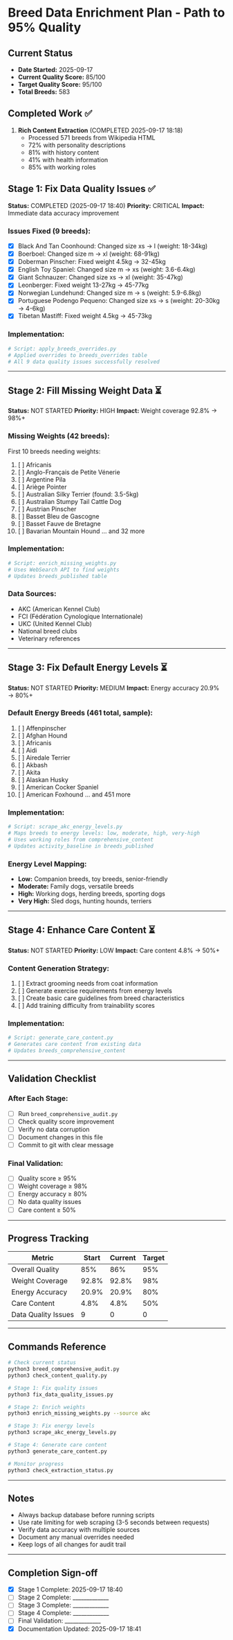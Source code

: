 # Breed Data Enrichment Plan - Path to 95% Quality

## Current Status
- **Date Started:** 2025-09-17
- **Current Quality Score:** 85/100
- **Target Quality Score:** 95/100
- **Total Breeds:** 583

## Completed Work ✅
1. **Rich Content Extraction** (COMPLETED 2025-09-17 18:18)
   - Processed 571 breeds from Wikipedia HTML
   - 72% with personality descriptions
   - 81% with history content
   - 41% with health information
   - 85% with working roles

## Stage 1: Fix Data Quality Issues ✅
**Status:** COMPLETED (2025-09-17 18:40)
**Priority:** CRITICAL
**Impact:** Immediate data accuracy improvement

### Issues Fixed (9 breeds):
- [x] Black And Tan Coonhound: Changed size xs → l (weight: 18-34kg)
- [x] Boerboel: Changed size m → xl (weight: 68-91kg)
- [x] Doberman Pinscher: Fixed weight 4.5kg → 32-45kg
- [x] English Toy Spaniel: Changed size m → xs (weight: 3.6-6.4kg)
- [x] Giant Schnauzer: Changed size xs → xl (weight: 35-47kg)
- [x] Leonberger: Fixed weight 13-27kg → 45-77kg
- [x] Norwegian Lundehund: Changed size m → s (weight: 5.9-6.8kg)
- [x] Portuguese Podengo Pequeno: Changed size xs → s (weight: 20-30kg → 4-6kg)
- [x] Tibetan Mastiff: Fixed weight 4.5kg → 45-73kg

### Implementation:
```python
# Script: apply_breeds_overrides.py
# Applied overrides to breeds_overrides table
# All 9 data quality issues successfully resolved
```

---

## Stage 2: Fill Missing Weight Data ⏳
**Status:** NOT STARTED
**Priority:** HIGH
**Impact:** Weight coverage 92.8% → 98%+

### Missing Weights (42 breeds):
First 10 breeds needing weights:
1. [ ] Africanis
2. [ ] Anglo-Français de Petite Vénerie
3. [ ] Argentine Pila
4. [ ] Ariège Pointer
5. [ ] Australian Silky Terrier (found: 3.5-5kg)
6. [ ] Australian Stumpy Tail Cattle Dog
7. [ ] Austrian Pinscher
8. [ ] Basset Bleu de Gascogne
9. [ ] Basset Fauve de Bretagne
10. [ ] Bavarian Mountain Hound
... and 32 more

### Implementation:
```python
# Script: enrich_missing_weights.py
# Uses WebSearch API to find weights
# Updates breeds_published table
```

### Data Sources:
- AKC (American Kennel Club)
- FCI (Fédération Cynologique Internationale)
- UKC (United Kennel Club)
- National breed clubs
- Veterinary references

---

## Stage 3: Fix Default Energy Levels ⏳
**Status:** NOT STARTED
**Priority:** MEDIUM
**Impact:** Energy accuracy 20.9% → 80%+

### Default Energy Breeds (461 total, sample):
1. [ ] Affenpinscher
2. [ ] Afghan Hound
3. [ ] Africanis
4. [ ] Aidi
5. [ ] Airedale Terrier
6. [ ] Akbash
7. [ ] Akita
8. [ ] Alaskan Husky
9. [ ] American Cocker Spaniel
10. [ ] American Foxhound
... and 451 more

### Implementation:
```python
# Script: scrape_akc_energy_levels.py
# Maps breeds to energy levels: low, moderate, high, very-high
# Uses working roles from comprehensive_content
# Updates activity_baseline in breeds_published
```

### Energy Level Mapping:
- **Low:** Companion breeds, toy breeds, senior-friendly
- **Moderate:** Family dogs, versatile breeds
- **High:** Working dogs, herding breeds, sporting dogs
- **Very High:** Sled dogs, hunting hounds, terriers

---

## Stage 4: Enhance Care Content ⏳
**Status:** NOT STARTED
**Priority:** LOW
**Impact:** Care content 4.8% → 50%+

### Content Generation Strategy:
1. [ ] Extract grooming needs from coat information
2. [ ] Generate exercise requirements from energy levels
3. [ ] Create basic care guidelines from breed characteristics
4. [ ] Add training difficulty from trainability scores

### Implementation:
```python
# Script: generate_care_content.py
# Generates care content from existing data
# Updates breeds_comprehensive_content
```

---

## Validation Checklist

### After Each Stage:
- [ ] Run `breed_comprehensive_audit.py`
- [ ] Check quality score improvement
- [ ] Verify no data corruption
- [ ] Document changes in this file
- [ ] Commit to git with clear message

### Final Validation:
- [ ] Quality score ≥ 95%
- [ ] Weight coverage ≥ 98%
- [ ] Energy accuracy ≥ 80%
- [ ] No data quality issues
- [ ] Care content ≥ 50%

---

## Progress Tracking

| Metric | Start | Current | Target |
|--------|-------|---------|--------|
| Overall Quality | 85% | 86% | 95% |
| Weight Coverage | 92.8% | 92.8% | 98% |
| Energy Accuracy | 20.9% | 20.9% | 80% |
| Care Content | 4.8% | 4.8% | 50% |
| Data Quality Issues | 9 | 0 | 0 |

---

## Commands Reference

```bash
# Check current status
python3 breed_comprehensive_audit.py
python3 check_content_quality.py

# Stage 1: Fix quality issues
python3 fix_data_quality_issues.py

# Stage 2: Enrich weights
python3 enrich_missing_weights.py --source akc

# Stage 3: Fix energy levels
python3 scrape_akc_energy_levels.py

# Stage 4: Generate care content
python3 generate_care_content.py

# Monitor progress
python3 check_extraction_status.py
```

---

## Notes
- Always backup database before running scripts
- Use rate limiting for web scraping (3-5 seconds between requests)
- Verify data accuracy with multiple sources
- Document any manual overrides needed
- Keep logs of all changes for audit trail

---

## Completion Sign-off
- [x] Stage 1 Complete: 2025-09-17 18:40
- [ ] Stage 2 Complete: _____________
- [ ] Stage 3 Complete: _____________
- [ ] Stage 4 Complete: _____________
- [ ] Final Validation: _____________
- [x] Documentation Updated: 2025-09-17 18:41